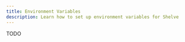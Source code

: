 ```yaml
---
title: Environment Variables
description: Learn how to set up environment variables for Shelve
---
```


TODO